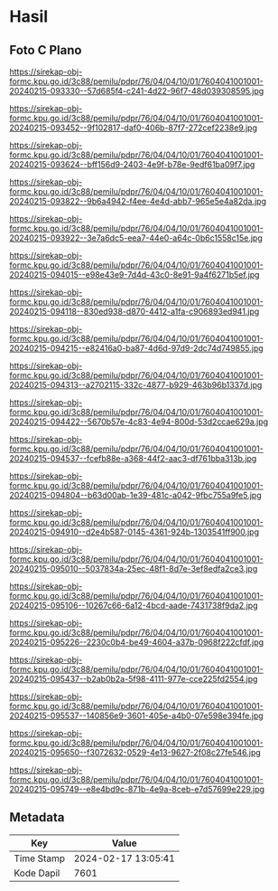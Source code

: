 # Hasil

## Foto C Plano

https://sirekap-obj-formc.kpu.go.id/3c88/pemilu/pdpr/76/04/04/10/01/7604041001001-20240215-093330--57d685f4-c241-4d22-96f7-48d039308595.jpg

https://sirekap-obj-formc.kpu.go.id/3c88/pemilu/pdpr/76/04/04/10/01/7604041001001-20240215-093452--9f102817-daf0-406b-87f7-272cef2238e9.jpg

https://sirekap-obj-formc.kpu.go.id/3c88/pemilu/pdpr/76/04/04/10/01/7604041001001-20240215-093624--bff156d9-2403-4e9f-b78e-9edf61ba09f7.jpg

https://sirekap-obj-formc.kpu.go.id/3c88/pemilu/pdpr/76/04/04/10/01/7604041001001-20240215-093822--9b6a4942-f4ee-4e4d-abb7-965e5e4a82da.jpg

https://sirekap-obj-formc.kpu.go.id/3c88/pemilu/pdpr/76/04/04/10/01/7604041001001-20240215-093922--3e7a6dc5-eea7-44e0-a64c-0b6c1558c15e.jpg

https://sirekap-obj-formc.kpu.go.id/3c88/pemilu/pdpr/76/04/04/10/01/7604041001001-20240215-094015--e98e43e9-7d4d-43c0-8e91-9a4f6271b5ef.jpg

https://sirekap-obj-formc.kpu.go.id/3c88/pemilu/pdpr/76/04/04/10/01/7604041001001-20240215-094118--830ed938-d870-4412-a1fa-c906893ed941.jpg

https://sirekap-obj-formc.kpu.go.id/3c88/pemilu/pdpr/76/04/04/10/01/7604041001001-20240215-094215--e82416a0-ba87-4d6d-97d9-2dc74d749855.jpg

https://sirekap-obj-formc.kpu.go.id/3c88/pemilu/pdpr/76/04/04/10/01/7604041001001-20240215-094313--a2702115-332c-4877-b929-463b96b1337d.jpg

https://sirekap-obj-formc.kpu.go.id/3c88/pemilu/pdpr/76/04/04/10/01/7604041001001-20240215-094422--5670b57e-4c83-4e94-800d-53d2ccae629a.jpg

https://sirekap-obj-formc.kpu.go.id/3c88/pemilu/pdpr/76/04/04/10/01/7604041001001-20240215-094537--fcefb88e-a368-44f2-aac3-df761bba313b.jpg

https://sirekap-obj-formc.kpu.go.id/3c88/pemilu/pdpr/76/04/04/10/01/7604041001001-20240215-094804--b63d00ab-1e39-481c-a042-9fbc755a9fe5.jpg

https://sirekap-obj-formc.kpu.go.id/3c88/pemilu/pdpr/76/04/04/10/01/7604041001001-20240215-094910--d2e4b587-0145-4361-924b-1303541ff900.jpg

https://sirekap-obj-formc.kpu.go.id/3c88/pemilu/pdpr/76/04/04/10/01/7604041001001-20240215-095010--5037834a-25ec-48f1-8d7e-3ef8edfa2ce3.jpg

https://sirekap-obj-formc.kpu.go.id/3c88/pemilu/pdpr/76/04/04/10/01/7604041001001-20240215-095106--10267c66-6a12-4bcd-aade-7431738f9da2.jpg

https://sirekap-obj-formc.kpu.go.id/3c88/pemilu/pdpr/76/04/04/10/01/7604041001001-20240215-095226--2230c0b4-be49-4604-a37b-0968f222cfdf.jpg

https://sirekap-obj-formc.kpu.go.id/3c88/pemilu/pdpr/76/04/04/10/01/7604041001001-20240215-095437--b2ab0b2a-5f98-4111-977e-cce225fd2554.jpg

https://sirekap-obj-formc.kpu.go.id/3c88/pemilu/pdpr/76/04/04/10/01/7604041001001-20240215-095537--140856e9-3601-405e-a4b0-07e598e394fe.jpg

https://sirekap-obj-formc.kpu.go.id/3c88/pemilu/pdpr/76/04/04/10/01/7604041001001-20240215-095650--f3072632-0529-4e13-9627-2f08c27fe546.jpg

https://sirekap-obj-formc.kpu.go.id/3c88/pemilu/pdpr/76/04/04/10/01/7604041001001-20240215-095749--e8e4bd9c-871b-4e9a-8ceb-e7d57699e229.jpg


## Metadata

| Key        | Value               |
| ---------- | ------------------- |
| Time Stamp | 2024-02-17 13:05:41 |
| Kode Dapil | 7601                |



